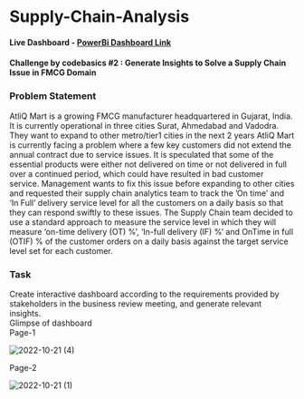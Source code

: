 # Supply-Chain-Analysis
#### Live Dashboard - [PowerBi Dashboard Link](https://www.novypro.com/project/pratibhaverma)
 
#### Challenge by codebasics #2 : Generate Insights to Solve a Supply Chain Issue in FMCG Domain  


### Problem Statement
AtliQ Mart is a growing FMCG manufacturer headquartered in Gujarat, India. It is currently operational in three cities Surat, Ahmedabad and Vadodra. They want to expand to other metro/tier1 cities in the next 2 years
AtliQ Mart is currently facing a problem where a few key customers did not extend the annual contract due to service issues. It is speculated that some of the essential products were either not delivered on time or not delivered in full over a continued period, which could have resulted in bad customer service. Management wants to fix this issue before expanding to other cities and requested their supply chain analytics team to track the ’On time’ and ‘In Full’ delivery service level for all the customers on a daily basis so that they can respond swiftly to these issues.
The Supply Chain team decided to use a standard approach to measure the service level in which they will measure ‘on-time delivery (OT) %’, ‘In-full delivery (IF) %’ and OnTime in full (OTIF) % of the customer orders on a daily basis against the target service level set for each customer.
  
  
### Task
Create interactive dashboard according to the requirements provided by stakeholders in the business review meeting, and generate relevant insights.  
Glimpse of dashboard    
Page-1

![2022-10-21 (4)](https://user-images.githubusercontent.com/108516869/201656323-debd43ab-0b1e-41bf-beab-f43bd7ecfd45.png)
  
 Page-2  

![2022-10-21 (1)](https://user-images.githubusercontent.com/108516869/201656344-5e289345-e758-4c86-ba87-b16db4771d01.png)



